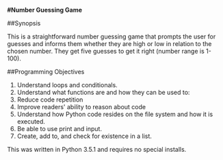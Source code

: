 **#Number Guessing Game**

##Synopsis

This is a straightforward number guessing game that prompts the user for guesses
and informs them whether they are high or low in relation to the chosen number. They
get five guesses to get it right (number range is 1-100).

##Programming Objectives

1. Understand loops and conditionals.
2. Understand what functions are and how they can be used to:
3. Reduce code repetition
4. Improve readers' ability to reason about code
5. Understand how Python code resides on the file system and how it is executed.
6. Be able to use print and input.
7. Create, add to, and check for existence in a list.

This was written in Python 3.5.1 and requires no special installs. 
